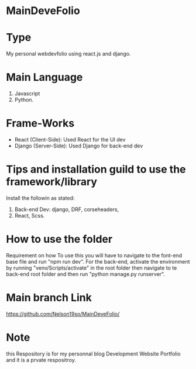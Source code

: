 # MainDeveFolio

# Type
My personal webdevfolio using react.js and django. 

# Main Language
1. Javascript
2. Python.

# Frame-Works
- React (Client-Side): Used React for the UI dev
- Django (Server-Side): Used Django for back-end dev

# Tips and installation guild to use the framework/library
Install the followin as stated: 
1. Back-end Dev: django, DRF, corseheaders,
2. React, Scss. 

# How to use the folder
Requirement on how To use this you will have to navigate to the font-end base file and run "npm run dev". For the back-end,  activate the environment by running "venv/Scripts/activate" in the root folder then navigate to te back-end root folder and then run "python manage.py runserver".

# Main branch Link
https://github.com/Nelson19so/MainDeveFolio/

# Note
this Respository is for my personnal blog Development Website Portfolio and it is a prvate respositroy. 

